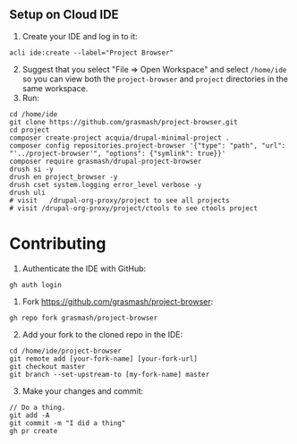 

## Setup on Cloud IDE

1. Create your IDE and log in to it:
  ```
  acli ide:create --label="Project Browser"
```
2. Suggest that you select "File => Open Workspace" and select `/home/ide` so you can view both the `project-browser` and `project` directories in the same workspace.
3. Run:
  ```
  cd /home/ide
  git clone https://github.com/grasmash/project-browser.git
  cd project
  composer create-project acquia/drupal-minimal-project .
  composer config repositories.project-browser '{"type": "path", "url": "'../project-browser'", "options": {"symlink": true}}'
  composer require grasmash/drupal-project-browser
  drush si -y
  drush en project_browser -y
  drush cset system.logging error_level verbose -y
  drush uli
  # visit	/drupal-org-proxy/project to see all projects
  # visit /drupal-org-proxy/project/ctools to see ctools project
  ```

# Contributing

1. Authenticate the IDE with GitHub:
  ```
  gh auth login
  ```
1. Fork https://github.com/grasmash/project-browser:
  ```
  gh repo fork grasmash/project-browser
  ```
2. Add your fork to the cloned repo in the IDE:
  ```
  cd /home/ide/project-browser
  git remote add [your-fork-name] [your-fork-url]
  git checkout master
  git branch --set-upstream-to [my-fork-name] master
  ```
3. Make your changes and commit:
  ```
  // Do a thing.
  git add -A
  git commit -m "I did a thing"
  gh pr create
  ```

